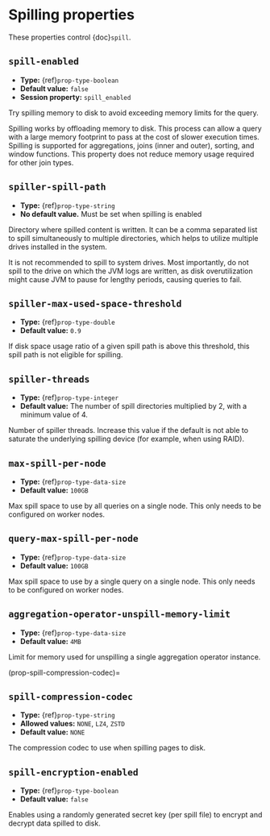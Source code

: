 # Spilling properties

These properties control {doc}`spill`.

## `spill-enabled`

- **Type:** {ref}`prop-type-boolean`
- **Default value:** `false`
- **Session property:** `spill_enabled`

Try spilling memory to disk to avoid exceeding memory limits for the query.

Spilling works by offloading memory to disk. This process can allow a query with a large memory
footprint to pass at the cost of slower execution times. Spilling is supported for
aggregations, joins (inner and outer), sorting, and window functions. This property does not
reduce memory usage required for other join types.

## `spiller-spill-path`

- **Type:** {ref}`prop-type-string`
- **No default value.** Must be set when spilling is enabled

Directory where spilled content is written. It can be a comma separated
list to spill simultaneously to multiple directories, which helps to utilize
multiple drives installed in the system.

It is not recommended to spill to system drives. Most importantly, do not spill
to the drive on which the JVM logs are written, as disk overutilization might
cause JVM to pause for lengthy periods, causing queries to fail.

## `spiller-max-used-space-threshold`

- **Type:** {ref}`prop-type-double`
- **Default value:** `0.9`

If disk space usage ratio of a given spill path is above this threshold,
this spill path is not eligible for spilling.

## `spiller-threads`

- **Type:** {ref}`prop-type-integer`
- **Default value:** The number of spill directories multiplied by 2, with a minimum
  value of 4.

Number of spiller threads. Increase this value if the default is not able
to saturate the underlying spilling device (for example, when using RAID).

## `max-spill-per-node`

- **Type:** {ref}`prop-type-data-size`
- **Default value:** `100GB`

Max spill space to use by all queries on a single node. This only needs to be
configured on worker nodes.

## `query-max-spill-per-node`

- **Type:** {ref}`prop-type-data-size`
- **Default value:** `100GB`

Max spill space to use by a single query on a single node. This only needs to be
configured on worker nodes.

## `aggregation-operator-unspill-memory-limit`

- **Type:** {ref}`prop-type-data-size`
- **Default value:** `4MB`

Limit for memory used for unspilling a single aggregation operator instance.

(prop-spill-compression-codec)=
## `spill-compression-codec`

- **Type:** {ref}`prop-type-string`
- **Allowed values:** `NONE`, `LZ4`, `ZSTD`
- **Default value:** `NONE`

The compression codec to use when spilling pages to disk.

## `spill-encryption-enabled`

- **Type:** {ref}`prop-type-boolean`
- **Default value:** `false`

Enables using a randomly generated secret key (per spill file) to encrypt and decrypt
data spilled to disk.
